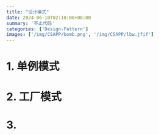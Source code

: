 ```yaml
---
title: "设计模式"
date: 2024-06-10T02:10:00+08:00
summary: '不止代码'
categories: ['Design-Pattern']
images: ['/img/CSAPP/bomb.png', '/img/CSAPP/lbw.jfif']
---
```


# 1. 单例模式

# 2. 工厂模式

# 3. 
